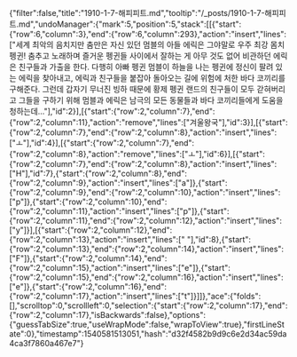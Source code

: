 {"filter":false,"title":"1910-1-7-해피피트.md","tooltip":"/_posts/1910-1-7-해피피트.md","undoManager":{"mark":5,"position":5,"stack":[[{"start":{"row":6,"column":3},"end":{"row":6,"column":293},"action":"insert","lines":["세계 최악의 음치지만 춤만은 자신 있던 멈블의 아들 에릭은 그야말로 우주 최강 몸치 펭귄! 춤추고 노래하며 즐거운 펭귄들 사이에서 잘하는 게 아무 것도 없어 비관하던 에릭은 친구들과 가출을 한다. 다행히 아빠 펭귄 멈블이 하늘을 나는 펭귄에 정신이 팔려 있는 에릭을 찾아내고, 에릭과 친구들을 붙잡아 돌아오는 길에 위험에 처한 바다 코끼리를 구해준다. 그런데 갑자기 무너진 빙하 때문에 황제 펭귄 랜드의 친구들이 모두 갇혀버리고 그들을 구하기 위해 멈블과 에릭은 남극의 모든 동물들과 바다 코끼리들에게 도움을 청하는데…"],"id":2}],[{"start":{"row":2,"column":7},"end":{"row":2,"column":11},"action":"remove","lines":["겨울왕국"],"id":3}],[{"start":{"row":2,"column":7},"end":{"row":2,"column":8},"action":"insert","lines":["ㅗ"],"id":4}],[{"start":{"row":2,"column":7},"end":{"row":2,"column":8},"action":"remove","lines":["ㅗ"],"id":6}],[{"start":{"row":2,"column":7},"end":{"row":2,"column":8},"action":"insert","lines":["H"],"id":7},{"start":{"row":2,"column":8},"end":{"row":2,"column":9},"action":"insert","lines":["a"]},{"start":{"row":2,"column":9},"end":{"row":2,"column":10},"action":"insert","lines":["p"]},{"start":{"row":2,"column":10},"end":{"row":2,"column":11},"action":"insert","lines":["p"]},{"start":{"row":2,"column":11},"end":{"row":2,"column":12},"action":"insert","lines":["y"]}],[{"start":{"row":2,"column":12},"end":{"row":2,"column":13},"action":"insert","lines":[" "],"id":8},{"start":{"row":2,"column":13},"end":{"row":2,"column":14},"action":"insert","lines":["F"]},{"start":{"row":2,"column":14},"end":{"row":2,"column":15},"action":"insert","lines":["e"]},{"start":{"row":2,"column":15},"end":{"row":2,"column":16},"action":"insert","lines":["e"]},{"start":{"row":2,"column":16},"end":{"row":2,"column":17},"action":"insert","lines":["t"]}]]},"ace":{"folds":[],"scrolltop":0,"scrollleft":0,"selection":{"start":{"row":2,"column":17},"end":{"row":2,"column":17},"isBackwards":false},"options":{"guessTabSize":true,"useWrapMode":false,"wrapToView":true},"firstLineState":0},"timestamp":1540581513051,"hash":"d32f4582b9d9c6e2d34ac59da4ca3f7860a467e7"}